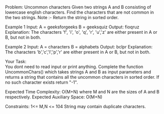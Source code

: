 Problem: Uncommon characters
Given two strings A and B consisting of lowercase english characters. Find the characters that are not common in the two strings. 
Note :- Return the string in sorted order.

Example 1
Input:
A = geeksforgeeks
B = geeksquiz
Output: fioqruz
Explanation: The characters 'f', 'i', 'o', 'q', 'r', 'u','z' are either present in A or B, but not in both.

Example 2
Input:
A = characters
B = alphabets
Output: bclpr
Explanation: The characters 'b','c','l','p','r' are either present in A or B, but not in both.

Your Task:  
You dont need to read input or print anything. Complete the function UncommonChars() which takes strings A and B as input parameters and returns a string that contains all the uncommon characters in sorted order. If no such character exists return "-1".

Expected Time Complexity: O(M+N) where M and N are the sizes of A and B respectively.
Expected Auxiliary Space: O(M+N)  

Constraints:
1<= M,N <= 104
String may contain duplicate characters.